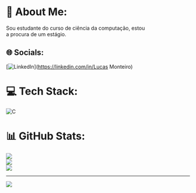 # 💫 About Me:
Sou estudante do curso de ciência da computação, estou<br>a procura de um estágio.


## 🌐 Socials:
[![LinkedIn](https://img.shields.io/badge/LinkedIn-%230077B5.svg?logo=linkedin&logoColor=white)](https://linkedin.com/in/Lucas Monteiro) 

# 💻 Tech Stack:
![C](https://img.shields.io/badge/c-%2300599C.svg?style=for-the-badge&logo=c&logoColor=white)
# 📊 GitHub Stats:
![](https://github-readme-stats.vercel.app/api?username=klausxl2&theme=omni&hide_border=true&include_all_commits=false&count_private=false)<br/>
![](https://github-readme-streak-stats.herokuapp.com/?user=klausxl2&theme=omni&hide_border=true)<br/>
![](https://github-readme-stats.vercel.app/api/top-langs/?username=klausxl2&theme=omni&hide_border=true&include_all_commits=false&count_private=false&layout=compact)

---
[![](https://visitcount.itsvg.in/api?id=klausxl2&icon=0&color=0)](https://visitcount.itsvg.in)

<!-- Proudly created with GPRM ( https://gprm.itsvg.in ) -->
